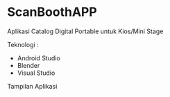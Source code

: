 # ScanBoothAPP
Aplikasi Catalog Digital Portable untuk Kios/Mini Stage

Teknologi :
  - Android Studio
  - Blender
  - Visual Studio
 
 Tampilan Aplikasi
